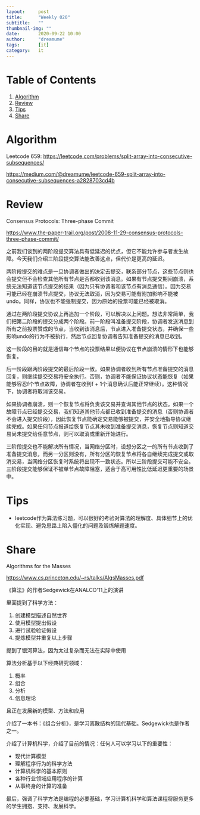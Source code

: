 ```yaml
---
layout:     post
title:      "Weekly 020"
subtitle:   ""
thumbnail-img: ""
date:       2020-09-22 10:00
author:     "dreamume"
tags: 		[it]
category:   it
---
```


# Table of Contents

1.  [Algorithm](#org6ef476f)
2.  [Review](#org039c06c)
3.  [Tips](#orge2a7e4b)
4.  [Share](#org6cbbd6f)


<a id="org6ef476f"></a>

# Algorithm

Leetcode 659: <https://leetcode.com/problems/split-array-into-consecutive-subsequences/>

<https://medium.com/@dreamume/leetcode-659-split-array-into-consecutive-subsequences-a2828703cd4b>


<a id="org039c06c"></a>

# Review

Consensus Protocols: Three-phase Commit

<https://www.the-paper-trail.org/post/2008-11-29-consensus-protocols-three-phase-commit/>

之前我们谈到的两阶段提交算法具有低延迟的优点，但它不能允许参与者发生故障。今天我们介绍三阶段提交算法能改善这点，但代价是更高的延迟。

两阶段提交的难点是一旦协调者做出的决定去提交，联系部分节点，这些节点则也会提交但不会检查其他所有节点是否都收到该消息。如果有节点提交期间崩溃，系统无法知道该节点提交的结果（因为只有协调者和该节点有消息通信）。因为交易可能已经在崩溃节点提交，协议无法取消，因为交易可能有附加影响不能被undo。同样，协议也不能强制提交，因为原始的投票可能已经被取消。

通过在两阶段提交协议上再追加一个阶段，可以解决以上问题。想法非常简单，我们把第二阶段的提交分成两个阶段。前一阶段叫准备提交阶段，协调者发送消息到所有之前投票赞成的节点，当收到该消息后，节点进入准备提交状态，并确保一些影响undo的行为不被执行，然后节点回复协调者告知准备提交的消息已收到。

这一阶段的目的就是通信每个节点的投票结果以便协议在节点崩溃的情形下也能够恢复。

后一阶段跟两阶段提交的最后阶段一致。如果协调者收到所有节点准备提交的消息回复，则继续提交交易将安全执行。否则，协调者不能保证协议状态能恢复（如果能够容忍f个节点故障，协调者在收到f + 1个消息确认后能正常继续）。这种情况下，协调者将取消该交易。

如果协调者崩溃，则一个恢复节点将负责该交易并查询其他节点的状态。如果一个故障节点已经提交交易，我们知道其他节点都已收到准备提交的消息（否则协调者不会进入提交阶段），因此恢复节点能确定交易能够被提交，并安全地指导协议继续完成。如果任何节点报道给恢复节点其未收到准备提交消息，恢复节点则知道交易尚未提交给任意节点，则可以取消或重新开始进行。

三阶段提交也不能解决所有情况，当网络分区时，设想分区之一的所有节点收到了准备提交消息，而另一分区则没有，所有分区的恢复节点将各自继续完成提交或取消交易，当网络分区恢复时系统将出现不一致状态。所以三阶段提交可能不安全。三阶段提交能够保证不被单节点故障阻塞，适合于高可用性比低延迟更重要的场景中。


<a id="orge2a7e4b"></a>

# Tips

-   leetcode作为算法练习题，可以很好的考验对算法的理解度、具体细节上的优化实现、避免思路上陷入僵化的问题及锻炼解题速度。


<a id="org6cbbd6f"></a>

# Share

Algorithms for the Masses

<https://www.cs.princeton.edu/~rs/talks/AlgsMasses.pdf>

《算法》的作者Sedgewick在ANALCO'11上的演讲

里面提到了科学方法：

1.  创建模型描述自然世界
2.  使用模型提出假设
3.  进行试验验证假设
4.  提炼模型并重复以上步骤

提到了银河算法，因为太过复杂而无法在实际中使用

算法分析基于以下经典研究领域：

1.  概率
2.  组合
3.  分析
4.  信息理论

且正在发展新的模型、方法和应用

介绍了一本书：《组合分析》，是学习离散结构的现代基础。Sedgewick也是作者之一。

介绍了计算机科学，介绍了目前的情况：任何人可以学习以下的重要性：

-   现代计算模型
-   理解程序行为的科学方法
-   计算机科学的基本原则
-   各种行业领域应用程序的计算
-   从事终身的计算的准备

最后，强调了科学方法是编程的必要基础，学习计算机科学和算法课程将服务更多的学生拥抱、支持、发展科学。

